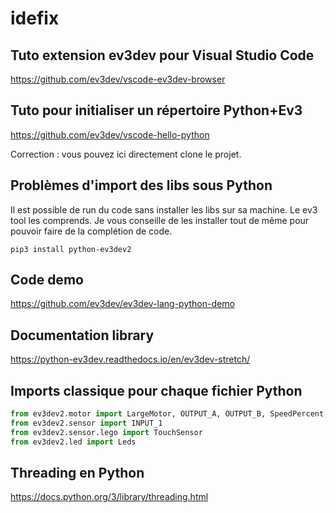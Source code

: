 # idefix

## Tuto extension ev3dev pour Visual Studio Code
https://github.com/ev3dev/vscode-ev3dev-browser

## Tuto pour initialiser un répertoire Python+Ev3
https://github.com/ev3dev/vscode-hello-python

Correction : vous pouvez ici directement clone le projet.

## Problèmes d'import des libs sous Python
Il est possible de run du code sans installer les libs sur sa machine. Le ev3 
tool les comprends. Je vous conseille de les installer tout de même pour pouvoir 
faire de la complétion de code.
```
pip3 install python-ev3dev2
```
## Code demo
https://github.com/ev3dev/ev3dev-lang-python-demo

## Documentation library
https://python-ev3dev.readthedocs.io/en/ev3dev-stretch/

## Imports classique pour chaque fichier Python
```python
from ev3dev2.motor import LargeMotor, OUTPUT_A, OUTPUT_B, SpeedPercent, MoveTank
from ev3dev2.sensor import INPUT_1
from ev3dev2.sensor.lego import TouchSensor
from ev3dev2.led import Leds
```

## Threading en Python
https://docs.python.org/3/library/threading.html